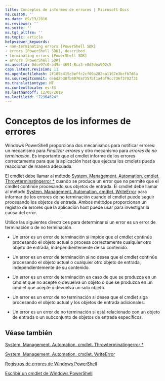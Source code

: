 ```yaml
---
title: Conceptos de informes de errores | Microsoft Docs
ms.custom: ''
ms.date: 09/13/2016
ms.reviewer: ''
ms.suite: ''
ms.tgt_pltfrm: ''
ms.topic: article
helpviewer_keywords:
- non-terminating errors [PowerShell SDK]
- errors [PowerShell SDK], described
- terminating errors [PowerShell SDK]
- errors [PowerShell SDK]
ms.assetid: 0dce97c0-bd9a-4691-8ca3-e8d5dea902c5
caps.latest.revision: 11
ms.openlocfilehash: 2f185e415e3effc2cf09a282ca1167e3bcfb7d6a
ms.sourcegitcommit: debd2b38fb8070a7357bf1a4bf9cc736f3702f31
ms.translationtype: MT
ms.contentlocale: es-ES
ms.lasthandoff: 12/05/2019
ms.locfileid: "72364624"
---
```

# <a name="error-reporting-concepts"></a>Conceptos de los informes de errores

Windows PowerShell proporciona dos mecanismos para notificar errores: un mecanismo para *Finalizar errores* y otro mecanismo para *errores de no terminación*. Es importante que el cmdlet informe de los errores correctamente para que la aplicación host que ejecuta los cmdlets pueda reaccionar de manera adecuada.

El cmdlet debe llamar al método [System. Management. Automation. cmdlet. Throwterminatingerror *](/dotnet/api/System.Management.Automation.Cmdlet.ThrowTerminatingError) cuando se produce un error que no permite que el cmdlet continúe procesando sus objetos de entrada. El cmdlet debe llamar al método [System. Management. Automation. cmdlet. WriteError](/dotnet/api/System.Management.Automation.Cmdlet.WriteError) para informar de los errores de no terminación cuando el cmdlet puede seguir procesando los objetos de entrada. Ambos métodos proporcionan un registro de errores que la aplicación host puede usar para investigar la causa del error.

Utilice las siguientes directrices para determinar si un error es un error de terminación o de no terminación.

- Un error es un error de terminación si impide que el cmdlet continúe procesando el objeto actual o procesa correctamente cualquier otro objeto de entrada, independientemente de su contenido.

- Un error es un error de terminación si no desea que el cmdlet continúe procesando el objeto actual o cualquier otro objeto de entrada, independientemente de su contenido.

- Un error es un error de terminación en caso de que se produzca en un cmdlet que no acepte o devuelva un objeto o que se produzca en un cmdlet que acepte o devuelva un solo objeto.

- Un error es un error de no terminación si desea que el cmdlet siga procesando el objeto actual y los objetos de entrada adicionales.

- Un error es un error de no terminación si está relacionado con un objeto de entrada o un subconjunto de objetos de entrada específicos.

## <a name="see-also"></a>Véase también

[System. Management. Automation. cmdlet. Throwterminatingerror *](/dotnet/api/System.Management.Automation.Cmdlet.ThrowTerminatingError)

[System. Management. Automation. cmdlet. WriteError](/dotnet/api/System.Management.Automation.Cmdlet.WriteError)

[Registros de errores de Windows PowerShell](./windows-powershell-error-records.md)

[Escribir un cmdlet de Windows PowerShell](./writing-a-windows-powershell-cmdlet.md)
